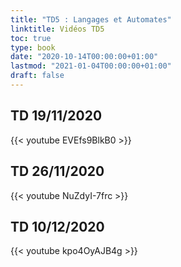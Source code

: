 ```yaml
---
title: "TD5 : Langages et Automates"
linktitle: Vidéos TD5
toc: true
type: book
date: "2020-10-14T00:00:00+01:00"
lastmod: "2021-01-04T00:00:00+01:00"
draft: false
---
```


## TD 19/11/2020

{{< youtube EVEfs9BlkB0 >}}

## TD 26/11/2020

{{< youtube NuZdyI-7frc >}}

## TD 10/12/2020

{{< youtube kpo4OyAJB4g >}}
